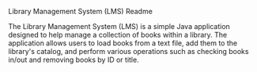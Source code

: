 Library Management System (LMS) Readme

The Library Management System (LMS) is a simple Java application designed to help manage a collection of books within a library. The application allows users to load books from a text file, add them to the library's catalog, and perform various operations such as checking books in/out and removing books by ID or title.
